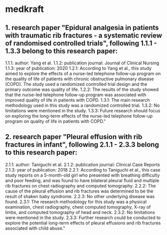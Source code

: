 # medkraft

## 1. research paper "Epidural analgesia in patients with traumatic rib fractures - a systematic review of randomised controlled trials", following 1.1.1 - 1.3.3 belong to this research paper:
1.1.1: author: Yang et al.
1.1.2: publication journal: Journal of Clinical Nursing
1.1.3: year of publication: 2020
1.2.1: According to Yang et al., this study aimed to explore the effects of a nurse-led telephone follow-up program on the quality of life of patients with chronic obstructive pulmonary disease (COPD). The study used a randomized controlled trial design and the primary outcome was quality of life.
1.2.2: The results of the study showed that the nurse-led telephone follow-up program was associated with improved quality of life in patients with COPD.
1.3.1: The main research methodology used in this study was a randomized controlled trial.
1.3.2: No limitations were mentioned in the study.
1.3.3: Future research should focus on exploring the long-term effects of the nurse-led telephone follow-up program on quality of life in patients with COPD."

        

## 2. research paper "Pleural effusion with rib fractures in infant", following 2.1.1 - 2.3.3 belong to this research paper:
2.1.1: author: Taniguchi et al.
2.1.2: publication journal: Clinical Case Reports
2.1.3: year of publication: 2018
2.2.1: According to Taniguchi et al., this case study reports on a 5-month-old girl who presented with breathing difficulty and poor feeding, and was found to have bilateral pleural fluid and multiple rib fractures on chest radiography and computed tomography. 
2.2.2: The cause of the pleural effusion and rib fractures was determined to be the result of shaken baby syndrome. 
2.2.3: No other underlying disease was found.
2.3.1: The research methodology for this study was a physical examination, chest radiography, chest computed tomography, X-ray of limbs, and computed tomography of head and neck. 
2.3.2: No limitations were mentioned in the study. 
2.3.3: Further research could be conducted to explore the potential long-term effects of pleural effusions and rib fractures associated with child abuse."

   
